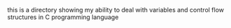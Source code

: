 this is a directory showing my ability to deal with variables and control flow structures in C programming language
